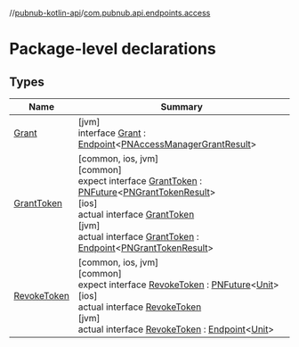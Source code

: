//[pubnub-kotlin-api](../../index.md)/[com.pubnub.api.endpoints.access](index.md)

# Package-level declarations

## Types

| Name | Summary |
|---|---|
| [Grant](-grant/index.md) | [jvm]<br>interface [Grant](-grant/index.md) : [Endpoint](../com.pubnub.api/-endpoint/index.md)&lt;[PNAccessManagerGrantResult](../com.pubnub.api.models.consumer.access_manager/-p-n-access-manager-grant-result/index.md)&gt; |
| [GrantToken](-grant-token/index.md) | [common, ios, jvm]<br>[common]<br>expect interface [GrantToken](-grant-token/index.md) : [PNFuture](../com.pubnub.kmp/-p-n-future/index.md)&lt;[PNGrantTokenResult](../com.pubnub.api.models.consumer.access_manager.v3/-p-n-grant-token-result/index.md)&gt; <br>[ios]<br>actual interface [GrantToken](-grant-token/index.md)<br>[jvm]<br>actual interface [GrantToken](-grant-token/index.md) : [Endpoint](../com.pubnub.api/-endpoint/index.md)&lt;[PNGrantTokenResult](../com.pubnub.api.models.consumer.access_manager.v3/-p-n-grant-token-result/index.md)&gt; |
| [RevokeToken](-revoke-token/index.md) | [common, ios, jvm]<br>[common]<br>expect interface [RevokeToken](-revoke-token/index.md) : [PNFuture](../com.pubnub.kmp/-p-n-future/index.md)&lt;[Unit](https://kotlinlang.org/api/latest/jvm/stdlib/kotlin/-unit/index.html)&gt; <br>[ios]<br>actual interface [RevokeToken](-revoke-token/index.md)<br>[jvm]<br>actual interface [RevokeToken](-revoke-token/index.md) : [Endpoint](../com.pubnub.api/-endpoint/index.md)&lt;[Unit](https://kotlinlang.org/api/latest/jvm/stdlib/kotlin/-unit/index.html)&gt; |
